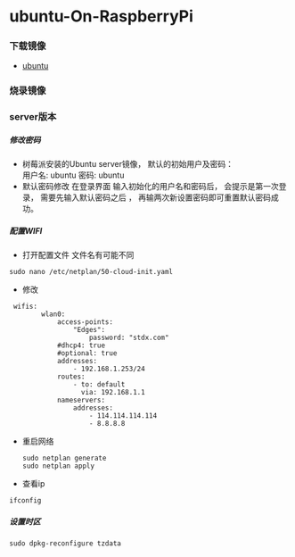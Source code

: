 # ubuntu-On-RaspberryPi
### 下载镜像
* [ubuntu](https://cn.ubuntu.com/download/raspberry-pi)

### 烧录镜像
### server版本
##### 修改密码
* 树莓派安装的Ubuntu server镜像， 默认的初始用户及密码：  
用户名:
ubuntu 
密码: 
ubuntu  
* 默认密码修改
在登录界面 输入初始化的用户名和密码后， 会提示是第一次登录， 需要先输入默认密码之后 ， 再输两次新设置密码即可重置默认密码成功。

##### 配置WIFI
* 打开配置文件
  文件名有可能不同
```
sudo nano /etc/netplan/50-cloud-init.yaml
```
* 修改
```
 wifis:
        wlan0:
            access-points:
                "Edges":
                    password: "stdx.com"
            #dhcp4: true
            #optional: true
            addresses:
                - 192.168.1.253/24
            routes:
                - to: default
                  via: 192.168.1.1
            nameservers:
                addresses:
                    - 114.114.114.114
                    - 8.8.8.8
```
* 重启网络
  ```
  sudo netplan generate
  sudo netplan apply
  ```
* 查看ip
```
ifconfig
```

##### 设置时区
```
sudo dpkg-reconfigure tzdata
```